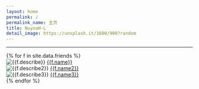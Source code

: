 ```yaml
---
layout: home
permalink: /
permalink_name: 主页
title: NuyoaH-L
detail_image: https://unsplash.it/1600/900?random
---
```

<link rel="icon" href="http://q1.qlogo.cn/g?b=qq&nk=1634297622&s=640">
<script src="https://v1.hitokoto.cn/?encode=js&select=%23hitokoto" defer></script>
<script>
  var _hmt = _hmt || [];
  (function() {
    var hm = document.createElement("script");
    hm.src = "https://hm.baidu.com/hm.js?74ad0ce7195884b1175861953f436113";
    var s = document.getElementsByTagName("script")[0]; 
    s.parentNode.insertBefore(hm, s);
  })();
</script>
<div id="hitokoto"><script>hitokoto()</script></div>
<hr>
{% for f in site.data.friends %}
<div class="link-chip">
 <img alt="{{f.describe}}" src="{{f.image}}" class="link-chip-icon">
 <a title="{{f.describe}}" target="_blank" class="link-chip-title" href="{{f.url}}">{{f.name}}</a>
</div>
<div class="link-chip">
 <img alt="{{f.describe2}}" src="{{f.image2}}" class="link-chip-icon">
 <a title="{{f.describe2}}" target="_blank" class="link-chip-title" href="{{f.url2}}">{{f.name2}}</a>
</div>
<div class="link-chip">
 <img alt="{{f.describe3}}" src="{{f.image3}}" class="link-chip-icon">
 <a title="{{f.describe3}}" target="_blank" class="link-chip-title" href="{{f.url3}}">{{f.name3}}</a>
</div>
{% endfor %}
